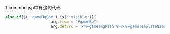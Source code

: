 1.common.jsp中有这句代码

```javascript
else if($('.gameBgBox').is(':visible')){
	                arg.from = "#gameBg";
	                arg.defSrc = '<%=gameImgPath %>/<%=gameTemplateName%>/game/bg.jpg';
```



